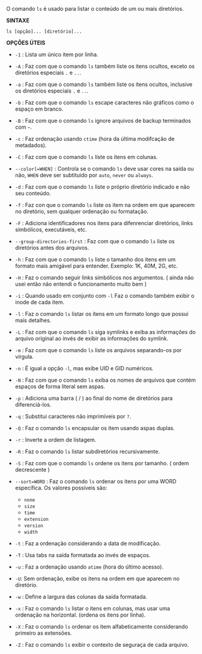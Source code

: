 O comando `ls` é usado para listar o conteúdo de um ou mais diretórios.

**SINTAXE**
```
ls [opção]... [diretório]...
```

**OPÇÕES ÚTEIS**

- `-1` : Lista um único item por linha.

- `-A` : Faz com que o comando `ls` também liste os itens ocultos, exceto os diretórios especiais `.` e `..`.

- `-a` : Faz com que o comando `ls` também liste os itens ocultos, inclusive os diretórios especiais `.` e `..`.

 - `-b` : Faz com que o comando `ls` escape caracteres não gráficos como o espaço em branco.

- `-B` : Faz com que o comando `ls` ignore arquivos de backup terminados com `~`.

- `-c` : Faz ordenação usando `ctime` (hora da última modifcação de metadados).

- `-C` : Faz com que o comando `ls` liste os itens em colunas.

- `--color[=WHEN]` : Controla se o comando `ls` deve usar cores na saída ou não, `WHEN` deve ser subtituido por `auto`, `never` ou `always`.

- `-d` : Faz com que o comando `ls` liste o próprio diretório indicado e não seu conteúdo.

- `-f` : Faz con que o comando `ls` liste os item na ordem em que aparecem no diretório, sem qualquer ordenação ou formatação.

- `-F` : Adiciona identificadores nos itens para difenrenciar diretórios, links simbólicos, executáveis, etc.

- `--group-directories-first` : Faz com que o comando `ls` liste os diretórios antes dos arquivos.

- `-h` : Faz com que o comando `ls`  liste o tamanho dos itens em um formato mais amigável para entender. Exemplo:  1K, 40M, 2G, etc.

- `-H` : Faz o comando seguir links simbólicos nos argumentos. ( ainda não usei  então não entendi o funcionamento muito bem )

- `-i` : Quando usado em conjunto com `-l` Faz o comando também exibir o inode de cada item.

- `-l` : Faz o comando `ls` listar os itens em um formato longo que possui mais detalhes.

- `-L` : Faz com que o comando `ls` siga symlinks e exiba as informações do arquivo original ao invés de exibir as informações do symlink.

- `-m` : Faz com que o comando `ls` liste os arquivos separando-os por vírgula.

- `-n` : É igual a opção `-l`, mas exibe UID e GID numéricos.

- `-N` : Faz com que o comando `ls` exiba os nomes de arquivos que contém espaços de forma literal sem aspas.

- `-p` : Adiciona uma barra ( / ) ao final do nome de diretórios para diferenciá-los.

- `-q` : Substitui caracteres não imprimíveis por `?`.

- `-Q` : Faz o comando `ls` encapsular os item usando aspas duplas.

- `-r` : Inverte a ordem de listagem.

- `-R` : Faz o comando `ls` listar subdiretórios recursivamente.

- `-S` : Faz com que o comando `ls` ordene os itens por tamanho. ( ordem decrescente )

- `--sort=WORD` : Faz o comando `ls` ordenar os itens por uma WORD específica. Os valores possíveis são:
	- `none`
	- `size`
	- `time`
	- `extension`
	- `version`
	- `width`

- `-t` : Faz a ordenação considerando a data de modificação.

- `-T` : Usa tabs na saída formatada ao invés de espaços.

- `-u` : Faz a ordenação usando `atime` (hora do último acesso).

- `-U`: Sem ordenação, exibe os itens na ordem em que aparecem no diretório.

- `-w` : Define a largura das colunas da saída formatada.

- `-x` : Faz o comando `ls` listar o itens em colunas, mas usar uma ordenação na horizontal. (ordena os itens por linha).

- `-X` : Faz o comando `ls` ordenar os item alfabeticamente considerando primeiro as extensões.

- `-Z` : Faz o comando `ls` exibir o contexto de seguraça de cada arquivo.





